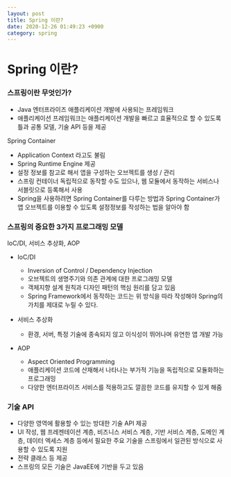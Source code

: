 ```yaml
---
layout: post
title: Spring 이란?
date: 2020-12-26 01:49:23 +0900
category: spring
---
```

# Spring 이란?

### 스프링이란 무엇인가?

- Java 엔터프라이즈 애플리케이션 개발에 사용되는 프레임워크
- 애플리케이션 프레임워크는 애플리케이션 개발을 빠르고 효율적으로 할 수 있도록 틀과 공통 모델, 기술 API 등을 제공

Spring Container

- Application Context 라고도 불림
- Spring Runtime Engine 제공
- 설정 정보를 참고로 해서 앱을 구성하는 오브젝트를 생성 / 관리
- 스프링 컨테이너 독립적으로 동작할 수도 있으나, 웹 모듈에서 동작하는 서비스나 서블릿으로 등록해서 사용
- Spring을 사용하려면 Spring Container를 다루는 방법과 Spring Container가 앱 오브젝트를 이용할 수 있도록 설정정보를 작성하는 법을 알아야 함

### 스프링의 중요한 3가지 프로그래밍 모델

IoC/DI, 서비스 추상화, AOP

- IoC/DI
    - Inversion of Control / Dependency Injection
    - 오브젝트의 생명주기와 의존 관계에 대한 프로그래밍 모델
    - 객체지향 설계 원칙과 디자인 패턴의 핵심 원리를 담고 있음
    - Spring Framework에서 동작하는 코드는 위 방식을 따라 작성해야 Spring의 가치를 제대로 누릴 수 있다.

- 서비스 추상화
    - 환경, 서버, 특정 기술에 종속되지 않고 이식성이 뛰어나며 유연한 앱 개발 가능

- AOP
    - Aspect Oriented Programming
    - 애플리케이션 코드에 산재해서 나타나는 부가적 기능을 독립적으로 모듈화하는 프로그래밍
    - 다양한 엔터프라이즈 서비스를 적용하고도 깔끔한 코드를 유지할 수 있게 해줌

### 기술 API

- 다양한 영역에 활용할 수 있는 방대한 기술 API 제공
- UI 작성, 웹 프레젠테이션 계층, 비즈니스 서비스 계층, 기반 서비스 계층, 도메인 계층, 데이터 엑세스 계층 등에서 필요한 주요 기술을 스프링에서 일관된 방식으로 사용할 수 있도록 지원
- 전략 클래스 등 제공
- 스프링의 모든 기술은 JavaEE에 기반을 두고 있음
